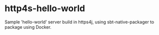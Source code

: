 # http4s-hello-world
Sample 'hello-world' server build in https4j, using sbt-native-packager to package using Docker.

